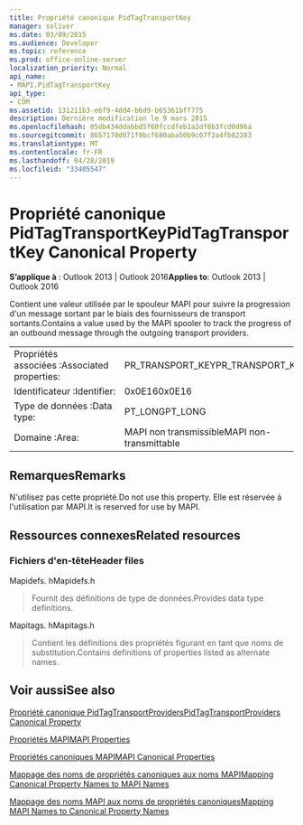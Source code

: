 ```yaml
---
title: Propriété canonique PidTagTransportKey
manager: soliver
ms.date: 03/09/2015
ms.audience: Developer
ms.topic: reference
ms.prod: office-online-server
localization_priority: Normal
api_name:
- MAPI.PidTagTransportKey
api_type:
- COM
ms.assetid: 131211b3-e6f9-4dd4-b6d9-b65361bff775
description: Dernière modification le 9 mars 2015
ms.openlocfilehash: 05db434ddabbd5f60fccdfeb1a2df8b3fcd0d96a
ms.sourcegitcommit: 8657170d071f9bcf680aba50b9c07f2a4fb82283
ms.translationtype: MT
ms.contentlocale: fr-FR
ms.lasthandoff: 04/28/2019
ms.locfileid: "33405547"
---
```

# <a name="pidtagtransportkey-canonical-property"></a><span data-ttu-id="41745-103">Propriété canonique PidTagTransportKey</span><span class="sxs-lookup"><span data-stu-id="41745-103">PidTagTransportKey Canonical Property</span></span>

  
  
<span data-ttu-id="41745-104">**S’applique à** : Outlook 2013 | Outlook 2016</span><span class="sxs-lookup"><span data-stu-id="41745-104">**Applies to**: Outlook 2013 | Outlook 2016</span></span> 
  
<span data-ttu-id="41745-105">Contient une valeur utilisée par le spouleur MAPI pour suivre la progression d'un message sortant par le biais des fournisseurs de transport sortants.</span><span class="sxs-lookup"><span data-stu-id="41745-105">Contains a value used by the MAPI spooler to track the progress of an outbound message through the outgoing transport providers.</span></span>
  
|||
|:-----|:-----|
|<span data-ttu-id="41745-106">Propriétés associées :</span><span class="sxs-lookup"><span data-stu-id="41745-106">Associated properties:</span></span>  <br/> |<span data-ttu-id="41745-107">PR_TRANSPORT_KEY</span><span class="sxs-lookup"><span data-stu-id="41745-107">PR_TRANSPORT_KEY</span></span>  <br/> |
|<span data-ttu-id="41745-108">Identificateur :</span><span class="sxs-lookup"><span data-stu-id="41745-108">Identifier:</span></span>  <br/> |<span data-ttu-id="41745-109">0x0E16</span><span class="sxs-lookup"><span data-stu-id="41745-109">0x0E16</span></span>  <br/> |
|<span data-ttu-id="41745-110">Type de données :</span><span class="sxs-lookup"><span data-stu-id="41745-110">Data type:</span></span>  <br/> |<span data-ttu-id="41745-111">PT_LONG</span><span class="sxs-lookup"><span data-stu-id="41745-111">PT_LONG</span></span>  <br/> |
|<span data-ttu-id="41745-112">Domaine :</span><span class="sxs-lookup"><span data-stu-id="41745-112">Area:</span></span>  <br/> |<span data-ttu-id="41745-113">MAPI non transmissible</span><span class="sxs-lookup"><span data-stu-id="41745-113">MAPI non-transmittable</span></span>  <br/> |
   
## <a name="remarks"></a><span data-ttu-id="41745-114">Remarques</span><span class="sxs-lookup"><span data-stu-id="41745-114">Remarks</span></span>

<span data-ttu-id="41745-115">N'utilisez pas cette propriété.</span><span class="sxs-lookup"><span data-stu-id="41745-115">Do not use this property.</span></span> <span data-ttu-id="41745-116">Elle est réservée à l'utilisation par MAPI.</span><span class="sxs-lookup"><span data-stu-id="41745-116">It is reserved for use by MAPI.</span></span>
  
## <a name="related-resources"></a><span data-ttu-id="41745-117">Ressources connexes</span><span class="sxs-lookup"><span data-stu-id="41745-117">Related resources</span></span>

### <a name="header-files"></a><span data-ttu-id="41745-118">Fichiers d'en-tête</span><span class="sxs-lookup"><span data-stu-id="41745-118">Header files</span></span>

<span data-ttu-id="41745-119">Mapidefs. h</span><span class="sxs-lookup"><span data-stu-id="41745-119">Mapidefs.h</span></span>
  
> <span data-ttu-id="41745-120">Fournit des définitions de type de données.</span><span class="sxs-lookup"><span data-stu-id="41745-120">Provides data type definitions.</span></span>
    
<span data-ttu-id="41745-121">Mapitags. h</span><span class="sxs-lookup"><span data-stu-id="41745-121">Mapitags.h</span></span>
  
> <span data-ttu-id="41745-122">Contient les définitions des propriétés figurant en tant que noms de substitution.</span><span class="sxs-lookup"><span data-stu-id="41745-122">Contains definitions of properties listed as alternate names.</span></span>
    
## <a name="see-also"></a><span data-ttu-id="41745-123">Voir aussi</span><span class="sxs-lookup"><span data-stu-id="41745-123">See also</span></span>



[<span data-ttu-id="41745-124">Propriété canonique PidTagTransportProviders</span><span class="sxs-lookup"><span data-stu-id="41745-124">PidTagTransportProviders Canonical Property</span></span>](pidtagtransportproviders-canonical-property.md)


[<span data-ttu-id="41745-125">Propriétés MAPI</span><span class="sxs-lookup"><span data-stu-id="41745-125">MAPI Properties</span></span>](mapi-properties.md)
  
[<span data-ttu-id="41745-126">Propriétés canoniques MAPI</span><span class="sxs-lookup"><span data-stu-id="41745-126">MAPI Canonical Properties</span></span>](mapi-canonical-properties.md)
  
[<span data-ttu-id="41745-127">Mappage des noms de propriétés canoniques aux noms MAPI</span><span class="sxs-lookup"><span data-stu-id="41745-127">Mapping Canonical Property Names to MAPI Names</span></span>](mapping-canonical-property-names-to-mapi-names.md)
  
[<span data-ttu-id="41745-128">Mappage des noms MAPI aux noms de propriétés canoniques</span><span class="sxs-lookup"><span data-stu-id="41745-128">Mapping MAPI Names to Canonical Property Names</span></span>](mapping-mapi-names-to-canonical-property-names.md)

